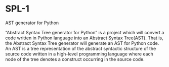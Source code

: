 # SPL-1
AST generator for Python

“Abstract Syntax Tree generator for Python” is a project which will convert a code written in Python
language into an Abstract Syntax Tree(AST). That is, the Abstract Syntax Tree generator will generate an
AST for Python code. An AST is a tree representation of the abstract syntactic structure of the source
code written in a high-level programming language where each node of the tree denotes a construct
occurring in the source code.
